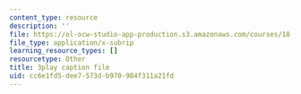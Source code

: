 ```yaml
---
content_type: resource
description: ''
file: https://ol-ocw-studio-app-production.s3.amazonaws.com/courses/18-03sc-differential-equations-fall-2011/cc6e1fd5dee7573db970984f311a21fd_Y9_zrupnz0Q.vtt
file_type: application/x-subrip
learning_resource_types: []
resourcetype: Other
title: 3play caption file
uid: cc6e1fd5-dee7-573d-b970-984f311a21fd
---
```

